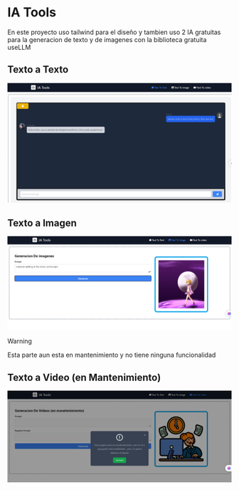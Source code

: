 # IA Tools

En este proyecto uso tailwind para el diseño y tambien uso 2 IA gratuitas para la generacion de texto y de imagenes con la biblioteca gratuita useLLM

## Texto a Texto
![imagen](images/texto_a_texto.png)



## Texto a Imagen
![imagen](images/texto_a_imagen.png)


>[!WARNING]
>Esta parte aun esta en mantenimiento y no tiene ninguna funcionalidad

## Texto a Video (en Mantenimiento)
![imagen](images/texto_a_video.png)
